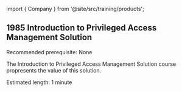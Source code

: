 import { Company } from '@site/src/training/products';

## 1985 Introduction to <Company /> Privileged Access Management Solution

Recommended prerequisite: None

The Introduction to <Company /> Privileged Access Management Solution course propresents the value of this solution.

Estimated length: 1 minute
